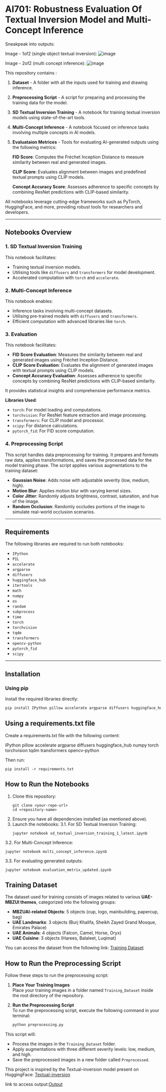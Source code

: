 # AI701: Robustness Evaluation Of Textual Inversion Model and Multi-Concept Inference

Sneakpeak into outputs:

Image - 1of2 (single object textual inversion):
![image](https://github.com/user-attachments/assets/6849d1e6-9d24-4f9a-8d1f-b43e3823b18a)

Image - 2of2 (multi concept inference):
![image](https://github.com/user-attachments/assets/bee93d14-e7cf-4a28-a3d1-ffb3c751a939)

This repository contains <fill>:

1. **Dataset** - A folder with all the inputs used for training and drawing inference.
2. **Preprocessing Script** - A script for preparing and processing the training data for the model.
3. **SD Textual Inversion Training** - A notebook for training textual inversion models using state-of-the-art tools.
4. **Multi-Concept Inference** - A notebook focused on inference tasks involving multiple concepts in AI models.
5. **Evaluataion Metrices** - Tools for evaluating AI-generated outputs using the following metrics:
   
     **FID Score**: Computes the Fréchet Inception Distance to measure similarity between real and generated images.
   
     **CLIP Score**: Evaluates alignment between images and predefined textual prompts using CLIP models.
   
     **Concept Accuracy Score**: Assesses adherence to specific concepts by combining ResNet predictions with CLIP-based similarity.

All notebooks leverage cutting-edge frameworks such as PyTorch, HuggingFace, and more, providing robust tools for researchers and developers.

---

## Notebooks Overview

### 1. SD Textual Inversion Training
This notebook facilitates:
- Training textual inversion models.
- Utilising tools like `diffusers` and `transformers` for model development.
- Accelerated computation with `torch` and `accelerate`.

### 2. Multi-Concept Inference
This notebook enables:
- Inference tasks involving multi-concept datasets.
- Utilising pre-trained models with `diffusers` and `transformers`.
- Efficient computation with advanced libraries like `torch`.

### 3. Evaluation

This notebook facilitates:

- **FID Score Evaluation**: Measures the similarity between real and generated images using Fréchet Inception Distance.
- **CLIP Score Evaluation**: Evaluates the alignment of generated images with textual prompts using CLIP models.
- **Concept Accuracy Evaluation**: Assesses adherence to specific concepts by combining ResNet predictions with CLIP-based similarity.

It provides statistical insights and comprehensive performance metrics.  

**Libraries Used**:  
- `torch`: For model loading and computations.  
- `torchvision`: For ResNet feature extraction and image processing.  
- `transformers`: For CLIP model and processor.  
- `scipy`: For distance calculations.   
- `pytorch_fid`: For FID score computation.

### 4. Preprocessing Script
This script handles data preprocessing for training. It prepares and formats raw data, applies transformations, and saves the processed data for the model training phase. The script applies various augmentations to the training dataset:

- **Gaussian Noise**: Adds noise with adjustable severity (low, medium, high).
- **Motion Blur**: Applies motion blur with varying kernel sizes.
- **Color Jitter**: Randomly adjusts brightness, contrast, saturation, and hue of the image.
- **Random Occlusion**: Randomly occludes portions of the image to simulate real-world occlusion scenarios.
  


---

## Requirements

The following libraries are required to run both notebooks:

- `IPython`
- `PIL`
- `accelerate`
- `argparse`
- `diffusers`
- `huggingface_hub`
- `itertools`
- `math`
- `numpy`
- `os`
- `random`
- `subprocess`
- `time`
- `torch`
- `torchvision`
- `tqdm`
- `transformers`
- `opencv-python`
- `pytorch_fid`
- `scipy`


---

## Installation

### Using pip
Install the required libraries directly:

```bash
pip install IPython pillow accelerate argparse diffusers huggingface_hub numpy torch torchvision tqdm transformers opencv-python
```

## Using a requirements.txt file
Create a requirements.txt file with the following content:

IPython
pillow
accelerate
argparse
diffusers
huggingface_hub
numpy
torch
torchvision
tqdm
transformers
opencv-python

Then run:
```
pip install -r requirements.txt
```

## How to Run the Notebooks

1. Clone this repository:
   ```
   git clone <your-repo-url>
   cd <repository-name>
   ```
2. Ensure you have all dependencies installed (as mentioned above).
3. Launch the notebooks:
  3.1. For SD Textual Inversion Training:
   ```
   jupyter notebook sd_textual_inversion_training_1_latest.ipynb
   ```
  3.2. For Multi-Concept Inference:
  ```
  jupyter notebook multi_concept_inference.ipynb
  ```
 3.3. For evaluating generated outputs:
   ```
   jupyter notebook evaluation_metrix_updated.ipynb
   ```

## Training Dataset
The dataset used for training consists of images related to various **UAE-MBZUI themes**, categorized into the following groups:

- **MBZUAI-related Objects**: 5 objects (cup, logo, mainbuilding, papercup, bag)
- **UAE Landmarks**: 3 objects (Burj Khalifa, Sheikh Zayed Grand Mosque, Emirates Palace)
- **UAE Animals**: 4 objects (Falcon, Camel, Horse, Oryx)
- **UAE Cuisine**: 3 objects (Harees, Balaleet, Luqimat)

You can access the dataset from the following link: [Training Dataset](https://mbzuaiac-my.sharepoint.com/personal/anjali_khantaal_mbzuai_ac_ae/_layouts/15/onedrive.aspx?id=%2Fpersonal%2Fanjali%5Fkhantaal%5Fmbzuai%5Fac%5Fae%2FDocuments%2FProjects%2FTraining%5FData)

## How to Run the Preprocessing Script

Follow these steps to run the preprocessing script:

1. **Place Your Training Images**  
   Place your training images in a folder named `Training_Dataset` inside the root directory of the repository.

2. **Run the Preprocessing Script**  
   To run the preprocessing script, execute the following command in your terminal:

   ```bash
   python preprocessing.py
   
This script will:

- Process the images in the `Training_Dataset` folder.
- Apply augmentations with three different severity levels: low, medium, and high.
- Save the preprocessed images in a new folder called `Preprocessed`.

This project is inspired by the Textual-inversion model present on HuggingFace: [Textual-inversion](https://huggingface.co/docs/diffusers/en/using-diffusers/textual_inversion_inference)



link to access output:[Output](https://mbzuaiac-my.sharepoint.com/:f:/r/personal/anjali_khantaal_mbzuai_ac_ae/Documents/Projects/Training_Outputs?csf=1&web=1&e=pabbcp)

